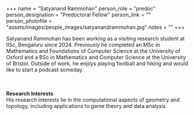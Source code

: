 +++
name = "Satyanand Rammohan"
person_role = "predoc"
person_designation = "Predoctoral Fellow"
person_link = ""
person_photofile = "assets/images/people_images/satyanandrammohan.jpg"
notes = ""
+++


Satyanand Rammohan has been working as a visiting research student at IISc, Bengaluru since 2024. Previously he completed an MSc in Mathematics and Foundations of Computer Science at the University of Oxford and a BSc in Mathematics and Computer Science at the University of Bristol.  Outside of work, he enjoys playing football and hiking and would like to start a podcast someday.

<br><br><b>Research Interests</b>
<br>
His research interests lie in the computational aspects of geometry and topology, including applications to game theory and data analysis 


